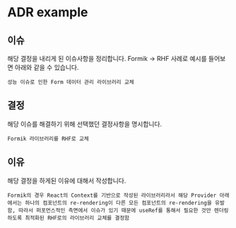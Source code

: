 # ADR example

## 이슈

해당 결정을 내리게 된 이슈사항을 정리합니다. Formik -> RHF 사례로 예시를 들어보면 아래와 같을 수 있습니다.
```
성능 이슈로 인한 Form 데이터 관리 라이브러리 교체
```

## 결정

해당 이슈를 해결하기 위해 선택했던 결정사항을 명시합니다.
```
Formik 라이브러리를 RHF로 교체
```

## 이유

해당 결정을 하게된 이유에 대해서 작성합니다.
```
Formik의 경우 React의 Context를 기반으로 작성된 라이브러리라서 해당 Provider 아래에서는 하나의 컴포넌트의 re-rendering이 다른 모든 컴포넌트의 re-rendering을 유발함, 따라서 퍼포먼스적인 측면에서 이슈가 있기 때문에 useRef를 통해서 필요한 것만 렌더링하도록 최적화된 RHF로의 라이브러리 교체를 결정함
```
